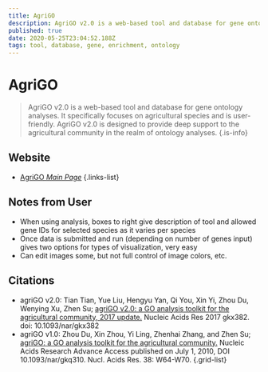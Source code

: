 ```yaml
---
title: AgriGO
description: AgriGO v2.0 is a web-based tool and database for gene ontology analyses.
published: true
date: 2020-05-25T23:04:52.188Z
tags: tool, database, gene, enrichment, ontology
---
```


# AgriGO

> AgriGO v2.0 is a web-based tool and database for gene ontology analyses. It specifically focuses on agricultural species and is user-friendly. AgriGO v2.0 is designed to provide deep support to the agricultural community in the realm of ontology analyses.
{.is-info}



## Website

- [AgriGO *Main Page*](http://systemsbiology.cau.edu.cn/agriGOv2/)
{.links-list}


## Notes from User
- When using analysis, boxes to right give description of tool and allowed gene IDs for selected species as it varies per species 
- Once data is submitted and run (depending on number of genes input) gives two options for types of visualization, very easy 
- Can edit images some, but not full control of image colors, etc. 

## Citations

- agriGO v2.0: Tian Tian, Yue Liu, Hengyu Yan, Qi You, Xin Yi, Zhou Du, Wenying Xu, Zhen Su; [agriGO v2.0: a GO analysis toolkit for the agricultural community, 2017 update.](https://academic.oup.com/nar/article/45/W1/W122/3796337) Nucleic Acids Res 2017 gkx382. doi: 10.1093/nar/gkx382
- agriGO v1.0: Zhou Du, Xin Zhou, Yi Ling, Zhenhai Zhang, and Zhen Su; [agriGO: a GO analysis toolkit for the agricultural community.](https://academic.oup.com/nar/article/38/suppl_2/W64/1096519) Nucleic Acids Research Advance Access published on July 1, 2010, DOI 10.1093/nar/gkq310. Nucl. Acids Res. 38: W64-W70.
{.grid-list}